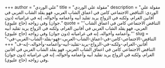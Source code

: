 +++
author = "علي الوردي"
title = "مقولة علي الوردي"
description = "مقولة علي الوردي: التناقض الاجتماعي كامن في اعماق الشاب العربي، فهو يقلد الشاب الغربي في أفانين الغرام، ولكنه في الزواج يريد تقليد أبيه وأعمامه وأخواله، إنه في غرامياته (دون جوان) وفي زواجه (حاج عليوي)."
quote = '''التناقض الاجتماعي كامن في اعماق الشاب العربي، فهو يقلد الشاب الغربي في أفانين الغرام، ولكنه في الزواج يريد تقليد أبيه وأعمامه وأخواله، إنه في غرامياته (دون جوان) وفي زواجه (حاج عليوي).'''
slug = "التناقض-الاجتماعي-كامن-في-اعماق-الشاب-العربي،-فهو-يقلد-الشاب-الغربي-في-أفانين-الغرام،-ولكنه-في-الزواج-يريد-تقليد-أبيه-وأعمامه-وأخواله،-إنه-ف"
+++
التناقض الاجتماعي كامن في اعماق الشاب العربي، فهو يقلد الشاب الغربي في أفانين الغرام، ولكنه في الزواج يريد تقليد أبيه وأعمامه وأخواله، إنه في غرامياته (دون جوان) وفي زواجه (حاج عليوي).
